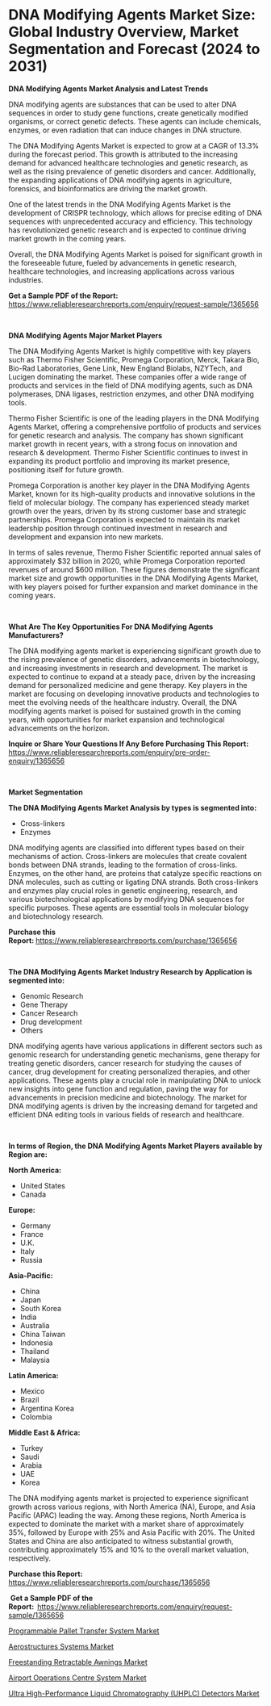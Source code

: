 <p><h1>DNA Modifying Agents Market Size: Global Industry Overview, Market Segmentation and Forecast (2024 to 2031)</h1></p><p><strong>DNA Modifying Agents Market Analysis and Latest Trends</strong></p>
<p><p>DNA modifying agents are substances that can be used to alter DNA sequences in order to study gene functions, create genetically modified organisms, or correct genetic defects. These agents can include chemicals, enzymes, or even radiation that can induce changes in DNA structure.</p><p>The DNA Modifying Agents Market is expected to grow at a CAGR of 13.3% during the forecast period. This growth is attributed to the increasing demand for advanced healthcare technologies and genetic research, as well as the rising prevalence of genetic disorders and cancer. Additionally, the expanding applications of DNA modifying agents in agriculture, forensics, and bioinformatics are driving the market growth.</p><p>One of the latest trends in the DNA Modifying Agents Market is the development of CRISPR technology, which allows for precise editing of DNA sequences with unprecedented accuracy and efficiency. This technology has revolutionized genetic research and is expected to continue driving market growth in the coming years.</p><p>Overall, the DNA Modifying Agents Market is poised for significant growth in the foreseeable future, fueled by advancements in genetic research, healthcare technologies, and increasing applications across various industries.</p></p>
<p><strong>Get a Sample PDF of the Report:&nbsp;</strong> <a href="https://www.reliableresearchreports.com/enquiry/request-sample/1365656">https://www.reliableresearchreports.com/enquiry/request-sample/1365656</a></p>
<p>&nbsp;</p>
<p><strong>DNA Modifying Agents Major Market Players</strong></p>
<p><p>The DNA Modifying Agents Market is highly competitive with key players such as Thermo Fisher Scientific, Promega Corporation, Merck, Takara Bio, Bio-Rad Laboratories, Gene Link, New England Biolabs, NZYTech, and Lucigen dominating the market. These companies offer a wide range of products and services in the field of DNA modifying agents, such as DNA polymerases, DNA ligases, restriction enzymes, and other DNA modifying tools.</p><p>Thermo Fisher Scientific is one of the leading players in the DNA Modifying Agents Market, offering a comprehensive portfolio of products and services for genetic research and analysis. The company has shown significant market growth in recent years, with a strong focus on innovation and research & development. Thermo Fisher Scientific continues to invest in expanding its product portfolio and improving its market presence, positioning itself for future growth.</p><p>Promega Corporation is another key player in the DNA Modifying Agents Market, known for its high-quality products and innovative solutions in the field of molecular biology. The company has experienced steady market growth over the years, driven by its strong customer base and strategic partnerships. Promega Corporation is expected to maintain its market leadership position through continued investment in research and development and expansion into new markets.</p><p>In terms of sales revenue, Thermo Fisher Scientific reported annual sales of approximately $32 billion in 2020, while Promega Corporation reported revenues of around $600 million. These figures demonstrate the significant market size and growth opportunities in the DNA Modifying Agents Market, with key players poised for further expansion and market dominance in the coming years.</p></p>
<p>&nbsp;</p>
<p><strong>What Are The Key Opportunities For DNA Modifying Agents Manufacturers?</strong></p>
<p><p>The DNA modifying agents market is experiencing significant growth due to the rising prevalence of genetic disorders, advancements in biotechnology, and increasing investments in research and development. The market is expected to continue to expand at a steady pace, driven by the increasing demand for personalized medicine and gene therapy. Key players in the market are focusing on developing innovative products and technologies to meet the evolving needs of the healthcare industry. Overall, the DNA modifying agents market is poised for sustained growth in the coming years, with opportunities for market expansion and technological advancements on the horizon.</p></p>
<p><strong>Inquire or Share Your Questions If Any Before Purchasing This Report:</strong> <a href="https://www.reliableresearchreports.com/enquiry/pre-order-enquiry/1365656">https://www.reliableresearchreports.com/enquiry/pre-order-enquiry/1365656</a></p>
<p>&nbsp;</p>
<p><strong>Market Segmentation</strong></p>
<p><strong>The DNA Modifying Agents Market Analysis by types is segmented into:</strong></p>
<p><ul><li>Cross-linkers</li><li>Enzymes</li></ul></p>
<p><p>DNA modifying agents are classified into different types based on their mechanisms of action. Cross-linkers are molecules that create covalent bonds between DNA strands, leading to the formation of cross-links. Enzymes, on the other hand, are proteins that catalyze specific reactions on DNA molecules, such as cutting or ligating DNA strands. Both cross-linkers and enzymes play crucial roles in genetic engineering, research, and various biotechnological applications by modifying DNA sequences for specific purposes. These agents are essential tools in molecular biology and biotechnology research.</p></p>
<p><strong>Purchase this Report:&nbsp;</strong><a href="https://www.reliableresearchreports.com/purchase/1365656">https://www.reliableresearchreports.com/purchase/1365656</a></p>
<p>&nbsp;</p>
<p><strong>The DNA Modifying Agents Market Industry Research by Application is segmented into:</strong></p>
<p><ul><li>Genomic Research</li><li>Gene Therapy</li><li>Cancer Research</li><li>Drug development</li><li>Others</li></ul></p>
<p><p>DNA modifying agents have various applications in different sectors such as genomic research for understanding genetic mechanisms, gene therapy for treating genetic disorders, cancer research for studying the causes of cancer, drug development for creating personalized therapies, and other applications. These agents play a crucial role in manipulating DNA to unlock new insights into gene function and regulation, paving the way for advancements in precision medicine and biotechnology. The market for DNA modifying agents is driven by the increasing demand for targeted and efficient DNA editing tools in various fields of research and healthcare.</p></p>
<p>&nbsp;</p>
<p><strong>In terms of Region, the DNA Modifying Agents Market Players available by Region are:</strong></p>
<p>
    <p> <strong> North America: </strong>
        <ul>
            <li>United States</li>
            <li>Canada</li>
        </ul>
        </p> 
    <p> <strong> Europe: </strong>
        <ul>
            <li>Germany</li>
            <li>France</li>
            <li>U.K.</li>
            <li>Italy</li>
            <li>Russia</li>
        </ul>
        </p> 
    <p> <strong> Asia-Pacific: </strong>
        <ul>
            <li>China</li>
            <li>Japan</li>
            <li>South Korea</li>
            <li>India</li>
            <li>Australia</li>
            <li>China Taiwan</li>
            <li>Indonesia</li>
            <li>Thailand</li>
            <li>Malaysia</li>
        </ul>
        </p> 
    <p> <strong> Latin America: </strong>
        <ul>
            <li>Mexico</li>
            <li>Brazil</li>
            <li>Argentina Korea</li>
            <li>Colombia</li>
        </ul>
        </p> 
    <p> <strong> Middle East & Africa: </strong>
        <ul>
            <li>Turkey</li>
            <li>Saudi</li>
            <li>Arabia</li>
            <li>UAE</li>
            <li>Korea</li>
        </ul>
    </p>
    </p>
<p><p>The DNA modifying agents market is projected to experience significant growth across various regions, with North America (NA), Europe, and Asia Pacific (APAC) leading the way. Among these regions, North America is expected to dominate the market with a market share of approximately 35%, followed by Europe with 25% and Asia Pacific with 20%. The United States and China are also anticipated to witness substantial growth, contributing approximately 15% and 10% to the overall market valuation, respectively.</p></p>
<p><strong>Purchase this Report: </strong><a href="https://www.reliableresearchreports.com/purchase/1365656">https://www.reliableresearchreports.com/purchase/1365656</a></p>
<p>&nbsp;<strong>Get a Sample PDF of the Report:&nbsp;&nbsp;</strong><a href="https://www.reliableresearchreports.com/enquiry/request-sample/1365656">https://www.reliableresearchreports.com/enquiry/request-sample/1365656</a></p>
<p><strong></strong></p>
<p><p><a href="https://medium.com/@shirleysullivan73/programmable-pallet-transfer-system-market-insights-into-market-cagr-market-trends-and-growth-40578680d0e8">Programmable Pallet Transfer System Market</a></p><p><a href="https://medium.com/@yvettelesch/analyzing-aerostructures-systems-market-global-industry-perspective-and-forecast-2024-to-2031-45d5f2ab8880">Aerostructures Systems Market</a></p><p><a href="https://github.com/Glendatilghmankmgz0rbhwpy/Market-Research-Report-List-1/blob/main/freestanding-retractable-awnings-market.md">Freestanding Retractable Awnings Market</a></p><p><a href="https://medium.com/@yvettelesch/airport-operations-centre-system-market-analysis-its-cagr-market-segmentation-and-global-industry-d7f5d33b8db9">Airport Operations Centre System Market</a></p><p><a href="https://medium.com/@dexterhayes2023/ultra-high-performance-liquid-chromatography-uhplc-detectors-market-size-and-market-trends-3f1d1ad63bbe">Ultra High-Performance Liquid Chromatography (UHPLC) Detectors Market</a></p></p>